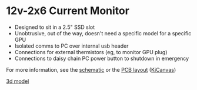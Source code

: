 # 12v-2x6 Current Monitor

* Designed to sit in a 2.5" SSD slot
* Unobtrusive, out of the way, doesn't need a specific model for a specific GPU
* Isolated comms to PC over internal usb header
* Connections for external thermistors (eg, to monitor GPU plug)
* Connections to daisy chain PC power button to shutdown in emergency

For more information, see the [schematic](https://github.com/eggsampler/12v-2x6-Current-Monitor/blob/main/out/12v-2x6-schematic.pdf) or the [PCB layout](https://github.com/eggsampler/12v-2x6-Current-Monitor/blob/main/out/12v-2x6-pcb.pdf) ([KiCanvas](https://kicanvas.org/?github=https%3A%2F%2Fgithub.com%2Feggsampler%2F12v-2x6-Current-Monitor))

[3d model](https://3dviewer.net/#model=https://raw.githubusercontent.com/eggsampler/12v-2x6-Current-Monitor/refs/heads/main/out/12v-2x6.wrl)

